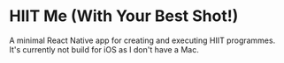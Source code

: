 # HIIT Me (With Your Best Shot!)

A minimal React Native app for creating and executing HIIT programmes. It's currently not build for iOS as I don't have a Mac.
